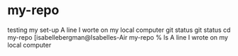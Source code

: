 # my-repo
testing my set-up
A line I worte on my local computer git status
git status
cd my-repo
[isabellebergman@Isabelles-Air my-repo % ls
A line I wrote on my local computer
